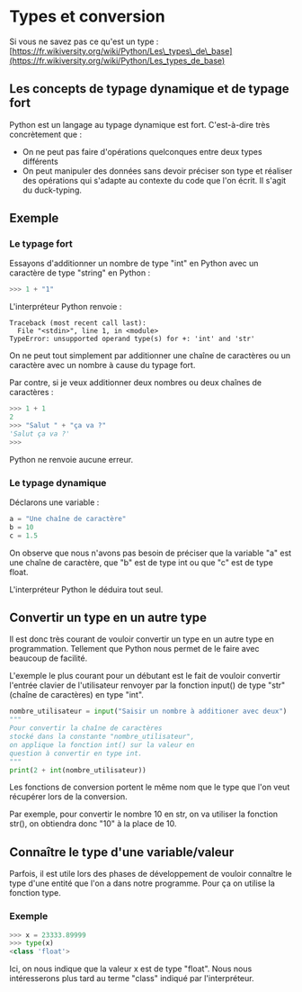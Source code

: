 # Types et conversion

Si vous ne savez pas ce qu'est un type : [https://fr.wikiversity.org/wiki/Python/Les\_types\_de\_base](https://fr.wikiversity.org/wiki/Python/Les_types_de_base)

## Les concepts de typage dynamique et de typage fort

Python est un langage au typage dynamique est fort. C'est-à-dire très concrètement que :

* On ne peut pas faire d'opérations quelconques entre deux types différents
* On peut manipuler des données sans devoir préciser son type et réaliser des opérations qui s'adapte au contexte du code que l'on écrit. Il s'agit du duck-typing.

## Exemple

### Le typage fort

Essayons d'additionner un nombre de type "int" en Python avec un caractère de type "string" en Python : 

```python
>>> 1 + "1" 
```

L'interpréteur Python renvoie : 

```text
Traceback (most recent call last):
  File "<stdin>", line 1, in <module>
TypeError: unsupported operand type(s) for +: 'int' and 'str'
```

On ne peut tout simplement par additionner une chaîne de caractères ou un caractère avec un nombre à cause du typage fort.

Par contre, si je veux additionner deux nombres ou deux chaînes de caractères : 

```python
>>> 1 + 1
2
>>> "Salut " + "ça va ?"
'Salut ça va ?'
>>>
```

Python ne renvoie aucune erreur.

### Le typage dynamique

Déclarons une variable : 

```python
a = "Une chaîne de caractère" 
b = 10
c = 1.5
```

On observe que nous n'avons pas besoin de préciser que la variable "a" est une chaîne de caractère, que "b" est de type int ou que "c" est de type float.

L'interpréteur Python le déduira tout seul.

## Convertir un type en un autre type

Il est donc très courant de vouloir convertir un type en un autre type en programmation. Tellement que Python nous permet de le faire avec beaucoup de facilité.

L'exemple le plus courant pour un débutant est le fait de vouloir convertir l'entrée clavier de l'utilisateur renvoyer par la fonction input\(\) de type "str" \(chaîne de caractères\) en type "int". 

```python
nombre_utilisateur = input("Saisir un nombre à additioner avec deux") 
"""
Pour convertir la chaîne de caractères 
stocké dans la constante "nombre_utilisateur", 
on applique la fonction int() sur la valeur en 
question à convertir en type int. 
"""
print(2 + int(nombre_utilisateur)) 
```

Les fonctions de conversion portent le même nom que le type que l'on veut récupérer lors de la conversion.

Par exemple, pour convertir le nombre 10 en str, on va utiliser la fonction str\(\), on obtiendra donc "10" à la place de 10.

## Connaître le type d'une variable/valeur

Parfois, il est utile lors des phases de développement de vouloir connaître le type d'une entité que l'on a dans notre programme. Pour ça on utilise la fonction type.

### Exemple 

```python
>>> x = 23333.89999
>>> type(x)
<class 'float'>
```

Ici, on nous indique que la valeur x est de type "float". Nous nous intéresserons plus tard au terme "class" indiqué par l'interpréteur.

